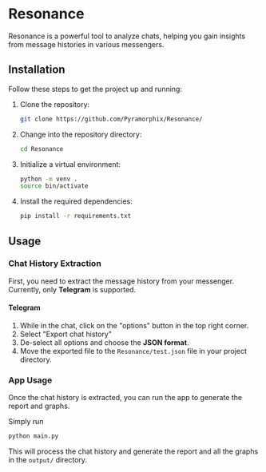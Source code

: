 # Resonance

Resonance is a powerful tool to analyze chats, helping you gain insights from message histories in various messengers.

## Installation

Follow these steps to get the project up and running:

1. Clone the repository:
    ```bash
    git clone https://github.com/Pyramorphix/Resonance/ 
    ```

2. Change into the repository directory:
    ```bash
    cd Resonance
    ```

3. Initialize a virtual environment:
    ```bash
    python -m venv .
    source bin/activate
    ```

4. Install the required dependencies:
    ```bash
    pip install -r requirements.txt
    ```

## Usage

### Chat History Extraction

First, you need to extract the message history from your messenger. Currently, only **Telegram** is supported.

#### Telegram

1. While in the chat, click on the "options" button in the top right corner.
2. Select "Export chat history"
3. De-select all options and choose the **JSON format**.
4. Move the exported file to the `Resonance/test.json` file in your project directory.

### App Usage

Once the chat history is extracted, you can run the app to generate the report and graphs.

Simply run
```bash
python main.py
```

This will process the chat history and generate the report and all the graphs in the `output/` directory.
